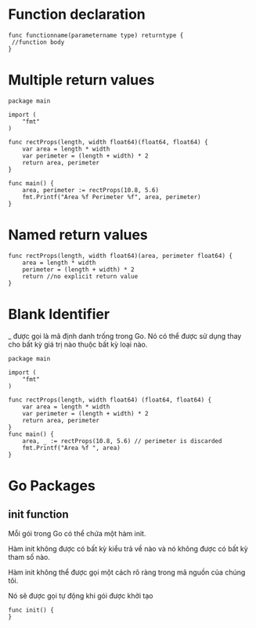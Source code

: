 # Function declaration

```
func functionname(parametername type) returntype {
 //function body
}
```

# Multiple return values

```
package main

import (
	"fmt"
)

func rectProps(length, width float64)(float64, float64) {
	var area = length * width
	var perimeter = (length + width) * 2
	return area, perimeter
}

func main() {
 	area, perimeter := rectProps(10.8, 5.6)
	fmt.Printf("Area %f Perimeter %f", area, perimeter)
}
```

# Named return values

```
func rectProps(length, width float64)(area, perimeter float64) {
    area = length * width
    perimeter = (length + width) * 2
    return //no explicit return value
}
```

# Blank Identifier

\_ được gọi là mã định danh trống trong Go. Nó có thể được sử dụng thay cho bất kỳ giá trị nào thuộc bất kỳ loại nào.

```
package main

import (
	"fmt"
)

func rectProps(length, width float64) (float64, float64) {
	var area = length * width
	var perimeter = (length + width) * 2
	return area, perimeter
}
func main() {
	area, _ := rectProps(10.8, 5.6) // perimeter is discarded
	fmt.Printf("Area %f ", area)
}
```

# Go Packages

## init function

Mỗi gói trong Go có thể chứa một hàm init.

Hàm init không được có bất kỳ kiểu trả về nào và nó không được có bất kỳ tham số nào.

Hàm init không thể được gọi một cách rõ ràng trong mã nguồn của chúng tôi.

Nó sẽ được gọi tự động khi gói được khởi tạo

```
func init() {
}
```
